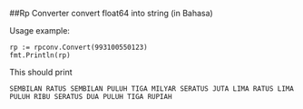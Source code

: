 ##Rp Converter
convert float64 into string (in Bahasa)

Usage example:
```
rp := rpconv.Convert(993100550123)
fmt.Println(rp)
```
This should print 
```
SEMBILAN RATUS SEMBILAN PULUH TIGA MILYAR SERATUS JUTA LIMA RATUS LIMA PULUH RIBU SERATUS DUA PULUH TIGA RUPIAH
```

